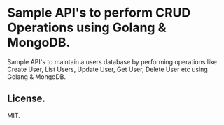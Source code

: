 # Sample API's to perform CRUD Operations using Golang & MongoDB.

Sample API's to maintain a users database by performing operations like Create User, List Users, Update User, Get User, Delete User etc using Golang & MongoDB.

## License.

MIT.
